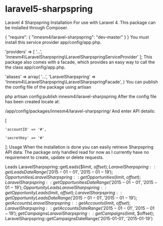 # laravel5-sharpspring

Laravel 4 Sharpspring
Installation
For use with Laravel 4. This package can be installed through Composer.

{
    "require": {
		"innesm4/laravel-sharpspring": "dev-master"
	}
}
You must install this service provider app/config/app.php.

'providers' => [
    '...',
    'Innesm4\LaravelSharpspring\LaravelSharpspringServiceProvider'
];
This package also comes with a facade, which provides an easy way to call the the class app/config/app.php.


'aliases' => array(
	'...',
	'LaravelSharpspring' => 'Innesm4\LaravelSharpspring\LaravelSharpspringFacade',
)
You can publish the config file of the package using artisan

php artisan config:publish innesm4/laravel-sharpspring
After the config file has been created locate at:

/app/config/packages/innesm4/laravel-sharpspring/
And enter API details:

[

    'accountID' => '#',

    'secretKey' => '#'

];
Usage
When the installation is done you can easily retrieve Sharpspring API data. The package only handled read for now as I currently have no requirement to create, update or delete requests.

Leads
LaravelSharpspring::getLeads($limit, $offset);
LaravelSharpspring::getLeadsDateRange('2015-01-01', '2015-01-19');
Opportunities
LaravelSharpspring::getOpportunities($limit, $offset);
LaravelSharpspring::getOpportunitiesDateRange('2015-01-01', '2015-01-19');
OpportunityLeads
LaravelSharpspring::getOpportunityLeads($limit, $offset);
LaravelSharpspring::getOpportunityLeadsDateRange('2015-01-01', '2015-01-19');
getAccounts
LaravelSharpspring::getAccounts($limit, $offset); 
LaravelSharpspring::getAccountsDateRange('2015-01-01', '2015-01-19');
getCampaigns
LaravelSharpspring::getCampaigns($limit, $offset);
LaravelSharpspring::getCampaignsDateRange('2015-01-01', '2015-01-19')
